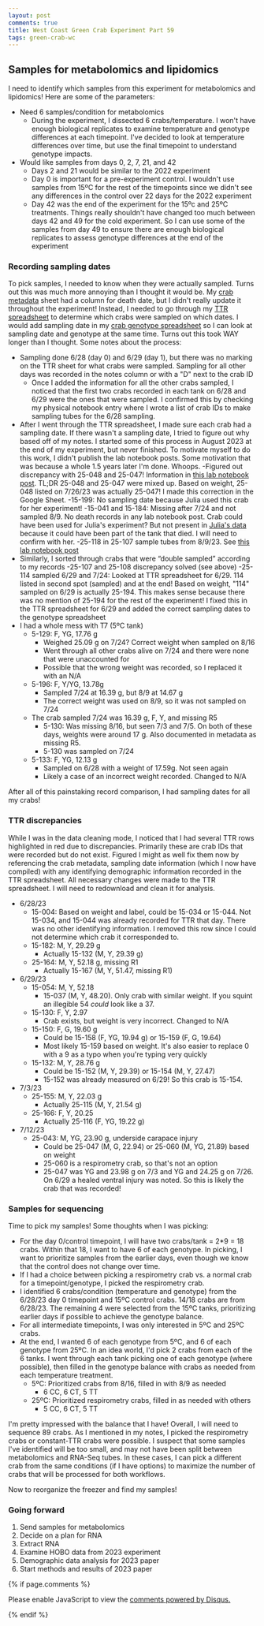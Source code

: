 ```yaml
---
layout: post
comments: true
title: West Coast Green Crab Experiment Part 59
tags: green-crab-wc
---
```


## Samples for metabolomics and lipidomics

I need to identify which samples from this experiment for metabolomics and lipidomics! Here are some of the parameters:

- Need 6 samples/condition for metabolomics
  - During the experiment, I dissected 6 crabs/temperature. I won't have enough biological replicates to examine temperature and genotype differences at each timepoint. I've decided to look at temperature differences over time, but use the final timepoint to understand genotype impacts.
- Would like samples from days 0, 2, 7, 21, and 42
  - Days 2 and 21 would be similar to the 2022 experiment
  - Day 0 is important for a pre-experiment control. I wouldn't use samples from 15ºC for the rest of the timepoints since we didn't see any differences in the control over 22 days for the 2022 experiment
  - Day 42 was the end of the experiment for the 15ºc and 25ºC treatments. Things really shouldn't have changed too much between days 42 and 49 for the cold experiment. So I can use some of the samples from day 49 to ensure there are enough biological replicates to assess genotype differences at the end of the experiment

### Recording sampling dates

To pick samples, I needed to know when they were actually sampled. Turns out this was much more annoying than I thought it would be. My [crab metadata](https://docs.google.com/spreadsheets/d/1fXgWXxYD_uDuTNVs8u6DKRU_p-VWLaake0NAL0C9jU4/edit?gid=0#gid=0) sheet had a column for death date, but I didn't really update it throughout the experiment! Instead, I needed to go through my [TTR spreadsheet](https://docs.google.com/spreadsheets/d/1V5BdWi9ZFqBuqIpJwnvNfXU4YDyiDVZ4Rjw1FMOxx2A/edit?gid=0#gid=0) to determine which crabs were sampled on which dates. I would add sampling date in my [crab genotype spreadsheet](https://docs.google.com/spreadsheets/d/1B1tyeCI7F_T-l41144m6k_MEVhhU-XCHAEkr6PHoTpw/edit?gid=0#gid=0) so I can look at sampling date and genotype at the same time. Turns out this took WAY longer than I thought. Some notes about the process:

- Sampling done 6/28 (day 0) and 6/29 (day 1), but there was no marking on the TTR sheet for what crabs were sampled. Sampling for all other days was recorded in the notes column or with a "D" next to the crab ID
  - Once I added the information for all the other crabs sampled, I noticed that the first two crabs recorded in each tank on 6/28 and 6/29 were the ones that were sampled. I confirmed this by checking my physical notebook entry where I wrote a list of crab IDs to make sampling tubes for the 6/28 sampling.
- After I went through the TTR spreadsheet, I made sure each crab had a sampling date. If there wasn't a sampling date, I tried to figure out why based off of my notes. I started some of this process in August 2023 at the end of my experiment, but never finished. To motivate myself to do this work, I didn't publish the lab notebook posts. Some motivation that was because a whole 1.5 years later I'm done. Whoops.
			-Figured out discrepancy with 25-048 and 25-047! Information in [this lab notebook post](https://yaaminiv.github.io/Green-Crab-Experiment-2023-Part16/). TL;DR 25-048 and 25-047 were mixed up. Based on weight, 25-048 listed on 7/26/23 was actually 25-047! I made this correction in the Google Sheet.
			-15-199: No sampling date because Julia used this crab for her experiment!
			-15-041 and 15-184: Missing after 7/24 and not sampled 8/9. No death records in any lab notebook post. Crab could have been used for Julia's experiment? But not present in [Julia's data](https://github.com/yaaminiv/wc-green-crab/blob/main/data/time-to-right-genotype-julia.csv) because it could have been part of the tank that died. I will need to confirm with her.
			-25-118 in 25-107 sample tubes from 8/9/23. See [this lab notebook post](https://yaaminiv.github.io/Green-Crab-Experiment-2023-Part16/)
- Similarly, I sorted through crabs that were “double sampled” according to my records
			-25-107 and 25-108 discrepancy solved (see above)
			-25-114 sampled 6/29 and 7/24: Looked at TTR spreadsheet for 6/29. 114 listed in second spot (sampled) and at the end! Based on weight, "114" sampled on 6/29 is actually 25-194. This makes sense because there was no mention of 25-194 for the rest of the experiment! I fixed this in the TTR spreadsheet for 6/29 and added the correct sampling dates to the genotype spreadsheet
- I had a whole mess with T7 (5ºC tank)
  - 5-129: F, YG, 17.76 g
    - Weighed 25.09 g on 7/24? Correct weight when sampled on 8/16
    - Went through all other crabs alive on 7/24 and there were none that were unaccounted for
    - Possible that the wrong weight was recorded, so I replaced it with an N/A
  - 5-196: F, Y/YG, 13.78g
    - Sampled 7/24 at 16.39 g, but 8/9 at 14.67 g
    - The correct weight was used on 8/9, so it was not sampled on 7/24
  - The crab sampled 7/24 was 16.39 g, F, Y, and missing R5
    - 5-130: Was missing 8/16, but seen 7/3 and 7/5. On both of these days, weights were around 17 g. Also documented in metadata as missing R5.
    - 5-130 was sampled on 7/24
  - 5-133: F, YG, 12.13 g
    - Sampled on 6/28 with a weight of 17.59g. Not seen again
    - Likely a case of an incorrect weight recorded. Changed to N/A

After all of this painstaking record comparison, I had sampling dates for all my crabs!

### TTR discrepancies

While I was in the data cleaning mode, I noticed that I had several TTR rows highlighted in red due to discrepancies. Primarily these are crab IDs that were recorded but do not exist. Figured I might as well fix them now by referencing the crab metadata, sampling date information (which I now have compiled) with any identifying demographic information recorded in the TTR spreadsheet. All necessary changes were made to the TTR spreadsheet. I will need to redownload and clean it for analysis.

- 6/28/23
  - 15-004: Based on weight and label, could be 15-034 or 15-044. Not 15-034, and 15-044 was already recorded for TTR that day. There was no other identifying information. I removed this row since I could not determine which crab it corresponded to.
  - 15-182: M, Y, 29.29 g
    - Actually 15-132 (M, Y, 29.39 g)
  - 25-164: M, Y, 52.18 g, missing R1
    - Actually 15-167 (M, Y, 51.47, missing R1)
- 6/29/23
  - 15-054: M, Y, 52.18
    - 15-037 (M, Y, 48.20). Only crab with similar weight. If you squint an illegible 54 *could* look like a 37.
  - 15-130: F, Y, 2.97
    - Crab exists, but weight is very incorrect. Changed to N/A
  - 15-150: F, G, 19.60 g
    - Could be 15-158 (F, YG, 19.94 g) or 15-159 (F, G, 19.64)
    - Most likely 15-159 based on weight. It's also easier to replace 0 with a 9 as a typo when you're typing very quickly
  - 15-132: M, Y, 28.76 g
    - Could be 15-152 (M, Y, 29.39) or 15-154 (M, Y, 27.47)
    - 15-152 was already measured on 6/29! So this crab is 15-154.
- 7/3/23
  - 25-155: M, Y, 22.03 g
    - Actually 25-115 (M, Y, 21.54 g)
  - 25-166: F, Y, 20.25
    - Actually 25-116 (F, YG, 19.22 g)
- 7/12/23
  - 25-043: M, YG, 23.90 g, underside carapace injury
    - Could be 25-047 (M, G, 22.94) or 25-060 (M, YG, 21.89) based on weight
    - 25-060 is a respirometry crab, so that's not an option
    - 25-047 was YG and 23.98 g on 7/3 and YG and 24.25 g on 7/26. On 6/29 a healed ventral injury was noted. So this is likely the crab that was recorded!

### Samples for sequencing

Time to pick my samples! Some thoughts when I was picking:

- For the day 0/control timepoint, I will have two crabs/tank = 2*9 = 18 crabs. Within that 18, I want to have 6 of each genotype. In picking, I want to prioritize samples from the earlier days, even though we know that the control does not change over time.
- If I had a choice between picking a respirometry crab vs. a normal crab for a timepoint/genotype, I picked the respirometry crab.
- I identified 6 crabs/condition (temperature and genotype) from the 6/28/23 day 0 timepoint and 15ºC control crabs. 14/18 crabs are from 6/28/23. The remaining 4 were selected from the 15ºC tanks, prioritizing earlier days if possible to achieve the genotype balance.
- For all intermediate timepoints, I was only interested in 5ºC and 25ºC crabs.
- At the end, I wanted 6 of each genotype from 5ºC, and 6 of each genotype from 25ºC. In an idea world, I'd pick 2 crabs from each of the 6 tanks. I went through each tank picking one of each genotype (where possible), then filled in the genotype balance with crabs as needed from each temperature treatment.
  - 5ºC: Prioritized crabs from 8/16, filled in with 8/9 as needed
    - 6 CC, 6 CT, 5 TT
  - 25ºC: Prioritized respirometry crabs, filled in as needed with others
    - 5 CC, 6 CT, 5 TT

I'm pretty impressed with the balance that I have! Overall, I will need to sequence 89 crabs. As I mentioned in my notes, I picked the respirometry crabs or constant-TTR crabs were possible. I suspect that some samples I've identified will be too small, and may not have been split between metabolomics and RNA-Seq tubes. In these cases, I can pick a different crab from the same conditions (if I have options) to maximize the number of crabs that will be processed for both workflows.

Now to reorganize the freezer and find my samples!

### Going forward

1. Send samples for metabolomics
2. Decide on a plan for RNA
3. Extract RNA
4. Examine HOBO data from 2023 experiment
5. Demographic data analysis for 2023 paper
6. Start methods and results of 2023 paper

{% if page.comments %}

<div id="disqus_thread"></div>
<script>

/**
*  RECOMMENDED CONFIGURATION VARIABLES: EDIT AND UNCOMMENT THE SECTION BELOW TO INSERT DYNAMIC VALUES FROM YOUR PLATFORM OR CMS.
*  LEARN WHY DEFINING THESE VARIABLES IS IMPORTANT: https://disqus.com/admin/universalcode/#configuration-variables*/
/*
var disqus_config = function () {
this.page.url = PAGE_URL;  // Replace PAGE_URL with your page's canonical URL variable
this.page.identifier = PAGE_IDENTIFIER; // Replace PAGE_IDENTIFIER with your page's unique identifier variable
};
*/
(function() { // DON'T EDIT BELOW THIS LINE
var d = document, s = d.createElement('script');
s.src = 'https://the-responsible-grad-student.disqus.com/embed.js';
s.setAttribute('data-timestamp', +new Date());
(d.head || d.body).appendChild(s);
})();
</script>
<noscript>Please enable JavaScript to view the <a href="https://disqus.com/?ref_noscript">comments powered by Disqus.</a></noscript>

{% endif %}

<script id="dsq-count-scr" src="//the-responsible-grad-student.disqus.com/count.js" async></script>
